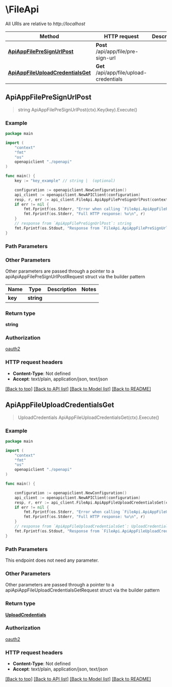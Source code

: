 # \FileApi

All URIs are relative to *http://localhost*

Method | HTTP request | Description
------------- | ------------- | -------------
[**ApiAppFilePreSignUrlPost**](FileApi.md#ApiAppFilePreSignUrlPost) | **Post** /api/app/file/pre-sign-url | 
[**ApiAppFileUploadCredentialsGet**](FileApi.md#ApiAppFileUploadCredentialsGet) | **Get** /api/app/file/upload-credentials | 



## ApiAppFilePreSignUrlPost

> string ApiAppFilePreSignUrlPost(ctx).Key(key).Execute()



### Example

```go
package main

import (
    "context"
    "fmt"
    "os"
    openapiclient "./openapi"
)

func main() {
    key := "key_example" // string |  (optional)

    configuration := openapiclient.NewConfiguration()
    api_client := openapiclient.NewAPIClient(configuration)
    resp, r, err := api_client.FileApi.ApiAppFilePreSignUrlPost(context.Background()).Key(key).Execute()
    if err != nil {
        fmt.Fprintf(os.Stderr, "Error when calling `FileApi.ApiAppFilePreSignUrlPost``: %v\n", err)
        fmt.Fprintf(os.Stderr, "Full HTTP response: %v\n", r)
    }
    // response from `ApiAppFilePreSignUrlPost`: string
    fmt.Fprintf(os.Stdout, "Response from `FileApi.ApiAppFilePreSignUrlPost`: %v\n", resp)
}
```

### Path Parameters



### Other Parameters

Other parameters are passed through a pointer to a apiApiAppFilePreSignUrlPostRequest struct via the builder pattern


Name | Type | Description  | Notes
------------- | ------------- | ------------- | -------------
 **key** | **string** |  | 

### Return type

**string**

### Authorization

[oauth2](../README.md#oauth2)

### HTTP request headers

- **Content-Type**: Not defined
- **Accept**: text/plain, application/json, text/json

[[Back to top]](#) [[Back to API list]](../README.md#documentation-for-api-endpoints)
[[Back to Model list]](../README.md#documentation-for-models)
[[Back to README]](../README.md)


## ApiAppFileUploadCredentialsGet

> UploadCredentials ApiAppFileUploadCredentialsGet(ctx).Execute()



### Example

```go
package main

import (
    "context"
    "fmt"
    "os"
    openapiclient "./openapi"
)

func main() {

    configuration := openapiclient.NewConfiguration()
    api_client := openapiclient.NewAPIClient(configuration)
    resp, r, err := api_client.FileApi.ApiAppFileUploadCredentialsGet(context.Background()).Execute()
    if err != nil {
        fmt.Fprintf(os.Stderr, "Error when calling `FileApi.ApiAppFileUploadCredentialsGet``: %v\n", err)
        fmt.Fprintf(os.Stderr, "Full HTTP response: %v\n", r)
    }
    // response from `ApiAppFileUploadCredentialsGet`: UploadCredentials
    fmt.Fprintf(os.Stdout, "Response from `FileApi.ApiAppFileUploadCredentialsGet`: %v\n", resp)
}
```

### Path Parameters

This endpoint does not need any parameter.

### Other Parameters

Other parameters are passed through a pointer to a apiApiAppFileUploadCredentialsGetRequest struct via the builder pattern


### Return type

[**UploadCredentials**](UploadCredentials.md)

### Authorization

[oauth2](../README.md#oauth2)

### HTTP request headers

- **Content-Type**: Not defined
- **Accept**: text/plain, application/json, text/json

[[Back to top]](#) [[Back to API list]](../README.md#documentation-for-api-endpoints)
[[Back to Model list]](../README.md#documentation-for-models)
[[Back to README]](../README.md)

